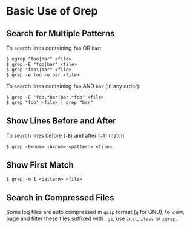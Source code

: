 # Basic Use of Grep

## Search for Multiple Patterns

To search lines containing `foo` OR `bar`:

```console
$ egrep "foo|bar" <file>
$ grep -E "foo|bar" <file>
$ grep "foo\|bar" <file>
$ grep -e foo -e bar <file>
```

To search lines containing `foo` AND `bar` (in any order):

```console
$ grep -E "foo.*bar|bar.*foo" <file>
$ grep "foo" <file> | grep "bar"
```

## Show Lines Before and After

To search lines before (`-B`) and after (`-A`) match:

```console
$ grep -B<num> -A<num> <pattern> <file>
```

## Show First Match

```console
$ grep -m 1 <pattern> <file>
```

## Search in Compressed Files

Some log files are auto compressed in `gzip` format (`g` for GNU), to view, page and filter these files suffixed with `.gz`, use `zcat`, `zless` or `zgrep`.
